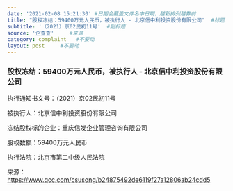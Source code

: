 ```yaml
---
date: '2021-02-08 15:21:30' #日期会覆盖文件名中日期，越新排列越靠前
title: "股权冻结：59400万元人民币，被执行人 - 北京信中利投资股份有限公司"  #标题
subtitle: '（2021）京02民初11号'  #副标题
source: '企查查'     #来源
category: complaint   #不要动
layout: post     #不要动
---
```


### 股权冻结：59400万元人民币，被执行人 - 北京信中利投资股份有限公司

执行通知书文号：（2021）京02民初11号

被执行人：北京信中利投资股份有限公司

冻结股权标的企业：重庆信发企业管理咨询有限公司

股权数额：59400万元人民币     
        
执行法院：北京市第二中级人民法院

来源：https://www.qcc.com/csusong/b24875492de6119f27a12806ab24cdd5
